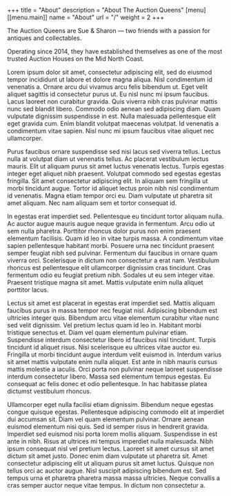 +++
title = "About"
description = "About The Auction Queens"
[menu]
  [[menu.main]]
    name          = "About"
    url           = "/"
    weight        = 2
+++

The Auction Queens are Sue & Sharon — two friends with a passion for antiques and collectables.

Operating since 2014, they have established themselves as one of the most trusted Auction Houses on the Mid North Coast.

Lorem ipsum dolor sit amet, consectetur adipiscing elit, sed do eiusmod tempor incididunt ut labore et dolore magna aliqua. Nisl condimentum id venenatis a. Ornare arcu dui vivamus arcu felis bibendum ut. Eget velit aliquet sagittis id consectetur purus ut. Eu nisl nunc mi ipsum faucibus. Lacus laoreet non curabitur gravida. Quis viverra nibh cras pulvinar mattis nunc sed blandit libero. Commodo odio aenean sed adipiscing diam. Quam vulputate dignissim suspendisse in est. Nulla malesuada pellentesque elit eget gravida cum. Enim blandit volutpat maecenas volutpat. Id venenatis a condimentum vitae sapien. Nisl nunc mi ipsum faucibus vitae aliquet nec ullamcorper.

Purus faucibus ornare suspendisse sed nisi lacus sed viverra tellus. Lectus nulla at volutpat diam ut venenatis tellus. Ac placerat vestibulum lectus mauris. Elit ut aliquam purus sit amet luctus venenatis lectus. Turpis egestas integer eget aliquet nibh praesent. Volutpat commodo sed egestas egestas fringilla. Sit amet consectetur adipiscing elit. In aliquam sem fringilla ut morbi tincidunt augue. Tortor id aliquet lectus proin nibh nisl condimentum id venenatis. Magna etiam tempor orci eu. Diam vulputate ut pharetra sit amet aliquam. Nec nam aliquam sem et tortor consequat id.

In egestas erat imperdiet sed. Pellentesque eu tincidunt tortor aliquam nulla. Ac auctor augue mauris augue neque gravida in fermentum. Arcu odio ut sem nulla pharetra. Porttitor rhoncus dolor purus non enim praesent elementum facilisis. Quam id leo in vitae turpis massa. A condimentum vitae sapien pellentesque habitant morbi. Posuere urna nec tincidunt praesent semper feugiat nibh sed pulvinar. Fermentum dui faucibus in ornare quam viverra orci. Scelerisque in dictum non consectetur a erat nam. Vestibulum rhoncus est pellentesque elit ullamcorper dignissim cras tincidunt. Cras fermentum odio eu feugiat pretium nibh. Sodales ut eu sem integer vitae. Praesent tristique magna sit amet. Mattis vulputate enim nulla aliquet porttitor lacus.

Lectus sit amet est placerat in egestas erat imperdiet sed. Mattis aliquam faucibus purus in massa tempor nec feugiat nisl. Adipiscing bibendum est ultricies integer quis. Bibendum arcu vitae elementum curabitur vitae nunc sed velit dignissim. Vel pretium lectus quam id leo in. Habitant morbi tristique senectus et. Diam vel quam elementum pulvinar etiam. Suspendisse interdum consectetur libero id faucibus nisl tincidunt. Turpis tincidunt id aliquet risus. Nisi scelerisque eu ultrices vitae auctor eu. Fringilla ut morbi tincidunt augue interdum velit euismod in. Interdum varius sit amet mattis vulputate enim nulla aliquet. Est ante in nibh mauris cursus mattis molestie a iaculis. Orci porta non pulvinar neque laoreet suspendisse interdum consectetur libero. Massa sed elementum tempus egestas. Eu consequat ac felis donec et odio pellentesque. In hac habitasse platea dictumst vestibulum rhoncus.

Ullamcorper eget nulla facilisi etiam dignissim. Bibendum neque egestas congue quisque egestas. Pellentesque adipiscing commodo elit at imperdiet dui accumsan sit. Diam vel quam elementum pulvinar. Ornare aenean euismod elementum nisi quis. Sed id semper risus in hendrerit gravida. Imperdiet sed euismod nisi porta lorem mollis aliquam. Suspendisse in est ante in nibh. Risus at ultrices mi tempus imperdiet nulla malesuada. Nibh ipsum consequat nisl vel pretium lectus. Laoreet sit amet cursus sit amet dictum sit amet justo. Donec enim diam vulputate ut pharetra sit. Amet consectetur adipiscing elit ut aliquam purus sit amet luctus. Quisque non tellus orci ac auctor augue. Nisl suscipit adipiscing bibendum est. Sed tempus urna et pharetra pharetra massa massa ultricies. Neque convallis a cras semper auctor neque vitae tempus. In dictum non consectetur a.